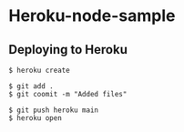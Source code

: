 # Heroku-node-sample

## Deploying to Heroku

```
$ heroku create

$ git add .
$ git coomit -m "Added files"

$ git push heroku main
$ heroku open
```
